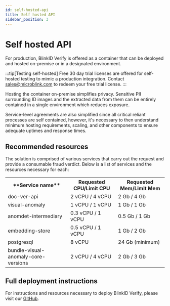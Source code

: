 ```yaml
---
id: self-hosted-api
title: Self hosted API
sidebar_position: 3
---
```


# Self hosted API

For production, BlinkID Verify is offered as a container that can be deployed and hosted on-premise or in a designated environment. 

:::tip[Testing self-hosted]
Free 30 day trial licenses are offered for self-hosted testing to mimic a production integration. Contact sales@microblink.com to redeem your free trial license. 
:::

Hosting the container on-premise simplifies privacy. Sensitive PII surrounding ID images and the extracted data from them can be entirely contained in a single environment which reduces exposure. 

Service-level agreements are also simplified since all critical reliant processes are self contained, however, it's necessary to then understand minimum hosting requirements, scaling, and other components to ensure adequate uptimes and response times. 

## Recommended resources

The solution is comprised of various services that carry out the request and provide a consumable fraud verdict. Below is a list of services and the resources necessary for each:

<table>
  <tr>
    <th>**Service name**</th>
    <th style={{textAlign: "center"}}>Requested CPU/Limit CPU</th>
    <th style={{textAlign: "center"}}>Requested Mem/Limit Mem</th>
  </tr>
  <tr>
    <td>doc-ver-api</td>
    <td style={{textAlign: "center"}}>2 vCPU / 4 vCPU</td>
    <td style={{textAlign: "center"}}>2 Gb / 4 Gb</td>
  </tr>
  <tr>
    <td>visual-anomaly</td>
    <td style={{textAlign: "center"}}>1 vCPU / 1 vCPU</td>
    <td style={{textAlign: "center"}}>1 Gb / 1 Gb</td>
  </tr>
  <tr>
    <td>anomdet-intermediary</td>
    <td style={{textAlign: "center"}}>0.3 vCPU / 1 vCPU</td>
    <td style={{textAlign: "center"}}>0.5 Gb / 1 Gb</td>
  </tr>
  <tr>
    <td>embedding-store</td>
    <td style={{textAlign: "center"}}>0.5 vCPU / 1 vCPU</td>
    <td style={{textAlign: "center"}}>1 Gb / 2 Gb</td>
  </tr>
  <tr>
    <td>postgresql</td>
    <td style={{textAlign: "center"}}>8 vCPU</td>
    <td style={{textAlign: "center"}}>24 Gb (minimum)</td>
  </tr>
  <tr>
    <td>bundle-visual-anomaly-core-versions</td>
    <td style={{textAlign: "center"}}>2 vCPU / 4 vCPU</td>
    <td style={{textAlign: "center"}}>2 Gb / 3 Gb</td>
  </tr>
</table>

## Full deployment instructions

For instructions and resources necessary to deploy BlinkID Verify, please visit our [GitHub](https://github.com/microblink/doc-ver-ops/tree/master).